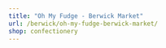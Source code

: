 ```yaml
---
title: "Oh My Fudge - Berwick Market"
url: /berwick/oh-my-fudge-berwick-market/
shop: confectionery
---
```

